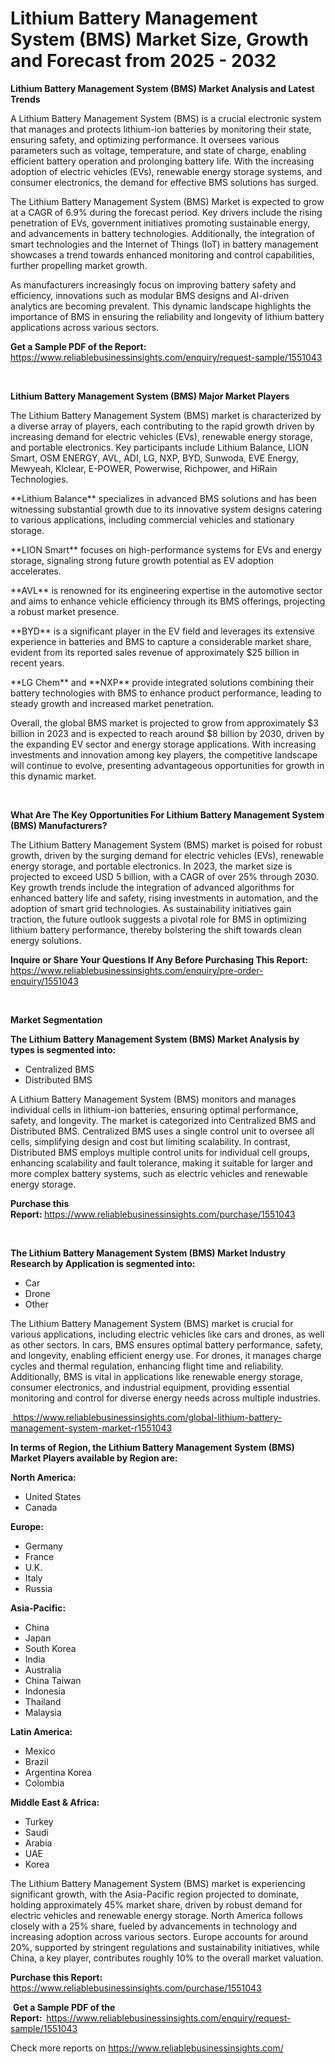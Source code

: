 <p><h1>Lithium Battery Management System (BMS) Market Size, Growth and Forecast from 2025 - 2032</h1></p><p><strong>Lithium Battery Management System (BMS) Market Analysis and Latest Trends</strong></p>
<p><p>A Lithium Battery Management System (BMS) is a crucial electronic system that manages and protects lithium-ion batteries by monitoring their state, ensuring safety, and optimizing performance. It oversees various parameters such as voltage, temperature, and state of charge, enabling efficient battery operation and prolonging battery life. With the increasing adoption of electric vehicles (EVs), renewable energy storage systems, and consumer electronics, the demand for effective BMS solutions has surged.</p><p>The Lithium Battery Management System (BMS) Market is expected to grow at a CAGR of 6.9% during the forecast period. Key drivers include the rising penetration of EVs, government initiatives promoting sustainable energy, and advancements in battery technologies. Additionally, the integration of smart technologies and the Internet of Things (IoT) in battery management showcases a trend towards enhanced monitoring and control capabilities, further propelling market growth. </p><p>As manufacturers increasingly focus on improving battery safety and efficiency, innovations such as modular BMS designs and AI-driven analytics are becoming prevalent. This dynamic landscape highlights the importance of BMS in ensuring the reliability and longevity of lithium battery applications across various sectors.</p></p>
<p><strong>Get a Sample PDF of the Report:&nbsp;</strong> <a href="https://www.reliablebusinessinsights.com/enquiry/request-sample/1551043?utm_campaign=2248&utm_medium=2&utm_source=Github&utm_content=ia&utm_term=06042025&utm_id=lithium-battery-management-system-bms">https://www.reliablebusinessinsights.com/enquiry/request-sample/1551043</a></p>
<p>&nbsp;</p>
<p><strong>Lithium Battery Management System (BMS) Major Market Players</strong></p>
<p><p>The Lithium Battery Management System (BMS) market is characterized by a diverse array of players, each contributing to the rapid growth driven by increasing demand for electric vehicles (EVs), renewable energy storage, and portable electronics. Key participants include Lithium Balance, LION Smart, OSM ENERGY, AVL, ADI, LG, NXP, BYD, Sunwoda, EVE Energy, Mewyeah, Klclear, E-POWER, Powerwise, Richpower, and HiRain Technologies.</p><p>**Lithium Balance** specializes in advanced BMS solutions and has been witnessing substantial growth due to its innovative system designs catering to various applications, including commercial vehicles and stationary storage. </p><p>**LION Smart** focuses on high-performance systems for EVs and energy storage, signaling strong future growth potential as EV adoption accelerates. </p><p>**AVL** is renowned for its engineering expertise in the automotive sector and aims to enhance vehicle efficiency through its BMS offerings, projecting a robust market presence.</p><p>**BYD** is a significant player in the EV field and leverages its extensive experience in batteries and BMS to capture a considerable market share, evident from its reported sales revenue of approximately $25 billion in recent years.</p><p>**LG Chem** and **NXP** provide integrated solutions combining their battery technologies with BMS to enhance product performance, leading to steady growth and increased market penetration.</p><p>Overall, the global BMS market is projected to grow from approximately $3 billion in 2023 and is expected to reach around $8 billion by 2030, driven by the expanding EV sector and energy storage applications. With increasing investments and innovation among key players, the competitive landscape will continue to evolve, presenting advantageous opportunities for growth in this dynamic market.</p></p>
<p>&nbsp;</p>
<p><strong>What Are The Key Opportunities For Lithium Battery Management System (BMS) Manufacturers?</strong></p>
<p><p>The Lithium Battery Management System (BMS) market is poised for robust growth, driven by the surging demand for electric vehicles (EVs), renewable energy storage, and portable electronics. In 2023, the market size is projected to exceed USD 5 billion, with a CAGR of over 25% through 2030. Key growth trends include the integration of advanced algorithms for enhanced battery life and safety, rising investments in automation, and the adoption of smart grid technologies. As sustainability initiatives gain traction, the future outlook suggests a pivotal role for BMS in optimizing lithium battery performance, thereby bolstering the shift towards clean energy solutions.</p></p>
<p><strong>Inquire or Share Your Questions If Any Before Purchasing This Report:</strong> <a href="https://www.reliablebusinessinsights.com/enquiry/pre-order-enquiry/1551043?utm_campaign=2248&utm_medium=2&utm_source=Github&utm_content=ia&utm_term=06042025&utm_id=lithium-battery-management-system-bms">https://www.reliablebusinessinsights.com/enquiry/pre-order-enquiry/1551043</a></p>
<p>&nbsp;</p>
<p><strong>Market Segmentation</strong></p>
<p><strong>The Lithium Battery Management System (BMS) Market Analysis by types is segmented into:</strong></p>
<p><ul><li>Centralized BMS</li><li>Distributed BMS</li></ul></p>
<p><p>A Lithium Battery Management System (BMS) monitors and manages individual cells in lithium-ion batteries, ensuring optimal performance, safety, and longevity. The market is categorized into Centralized BMS and Distributed BMS. Centralized BMS uses a single control unit to oversee all cells, simplifying design and cost but limiting scalability. In contrast, Distributed BMS employs multiple control units for individual cell groups, enhancing scalability and fault tolerance, making it suitable for larger and more complex battery systems, such as electric vehicles and renewable energy storage.</p></p>
<p><strong>Purchase this Report:&nbsp;</strong><a href="https://www.reliablebusinessinsights.com/purchase/1551043?utm_campaign=2248&utm_medium=2&utm_source=Github&utm_content=ia&utm_term=06042025&utm_id=lithium-battery-management-system-bms">https://www.reliablebusinessinsights.com/purchase/1551043</a></p>
<p>&nbsp;</p>
<p><strong>The Lithium Battery Management System (BMS) Market Industry Research by Application is segmented into:</strong></p>
<p><ul><li>Car</li><li>Drone</li><li>Other</li></ul></p>
<p><p>The Lithium Battery Management System (BMS) market is crucial for various applications, including electric vehicles like cars and drones, as well as other sectors. In cars, BMS ensures optimal battery performance, safety, and longevity, enabling efficient energy use. For drones, it manages charge cycles and thermal regulation, enhancing flight time and reliability. Additionally, BMS is vital in applications like renewable energy storage, consumer electronics, and industrial equipment, providing essential monitoring and control for diverse energy needs across multiple industries.</p></p>
<p><a href="https://www.reliablebusinessinsights.com/global-lithium-battery-management-system-market-r1551043?utm_campaign=2248&utm_medium=2&utm_source=Github&utm_content=ia&utm_term=06042025&utm_id=lithium-battery-management-system-bms">&nbsp;https://www.reliablebusinessinsights.com/global-lithium-battery-management-system-market-r1551043</a></p>
<p><strong>In terms of Region, the Lithium Battery Management System (BMS) Market Players available by Region are:</strong></p>
<p>
    <p> <strong> North America: </strong>
        <ul>
            <li>United States</li>
            <li>Canada</li>
        </ul>
        </p> 
    <p> <strong> Europe: </strong>
        <ul>
            <li>Germany</li>
            <li>France</li>
            <li>U.K.</li>
            <li>Italy</li>
            <li>Russia</li>
        </ul>
        </p> 
    <p> <strong> Asia-Pacific: </strong>
        <ul>
            <li>China</li>
            <li>Japan</li>
            <li>South Korea</li>
            <li>India</li>
            <li>Australia</li>
            <li>China Taiwan</li>
            <li>Indonesia</li>
            <li>Thailand</li>
            <li>Malaysia</li>
        </ul>
        </p> 
    <p> <strong> Latin America: </strong>
        <ul>
            <li>Mexico</li>
            <li>Brazil</li>
            <li>Argentina Korea</li>
            <li>Colombia</li>
        </ul>
        </p> 
    <p> <strong> Middle East & Africa: </strong>
        <ul>
            <li>Turkey</li>
            <li>Saudi</li>
            <li>Arabia</li>
            <li>UAE</li>
            <li>Korea</li>
        </ul>
    </p>
    </p>
<p><p>The Lithium Battery Management System (BMS) market is experiencing significant growth, with the Asia-Pacific region projected to dominate, holding approximately 45% market share, driven by robust demand for electric vehicles and renewable energy storage. North America follows closely with a 25% share, fueled by advancements in technology and increasing adoption across various sectors. Europe accounts for around 20%, supported by stringent regulations and sustainability initiatives, while China, a key player, contributes roughly 10% to the overall market valuation.</p></p>
<p><strong>Purchase this Report: </strong><a href="https://www.reliablebusinessinsights.com/purchase/1551043?utm_campaign=2248&utm_medium=2&utm_source=Github&utm_content=ia&utm_term=06042025&utm_id=lithium-battery-management-system-bms">https://www.reliablebusinessinsights.com/purchase/1551043</a></p>
<p>&nbsp;<strong>Get a Sample PDF of the Report:&nbsp;&nbsp;</strong><a href="https://www.reliablebusinessinsights.com/enquiry/request-sample/1551043?utm_campaign=2248&utm_medium=2&utm_source=Github&utm_content=ia&utm_term=06042025&utm_id=lithium-battery-management-system-bms">https://www.reliablebusinessinsights.com/enquiry/request-sample/1551043</a></p>
<p><strong></strong></p>
<p>Check more reports on <a href="https://www.reliablebusinessinsights.com/?utm_campaign=2248&utm_medium=2&utm_source=Github&utm_content=ia&utm_term=06042025&utm_id=lithium-battery-management-system-bms">https://www.reliablebusinessinsights.com/</a></p>